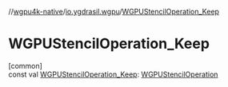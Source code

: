 //[wgpu4k-native](../../index.md)/[io.ygdrasil.wgpu](index.md)/[WGPUStencilOperation_Keep](-w-g-p-u-stencil-operation_-keep.md)

# WGPUStencilOperation_Keep

[common]\
const val [WGPUStencilOperation_Keep](-w-g-p-u-stencil-operation_-keep.md): [WGPUStencilOperation](-w-g-p-u-stencil-operation/index.md)